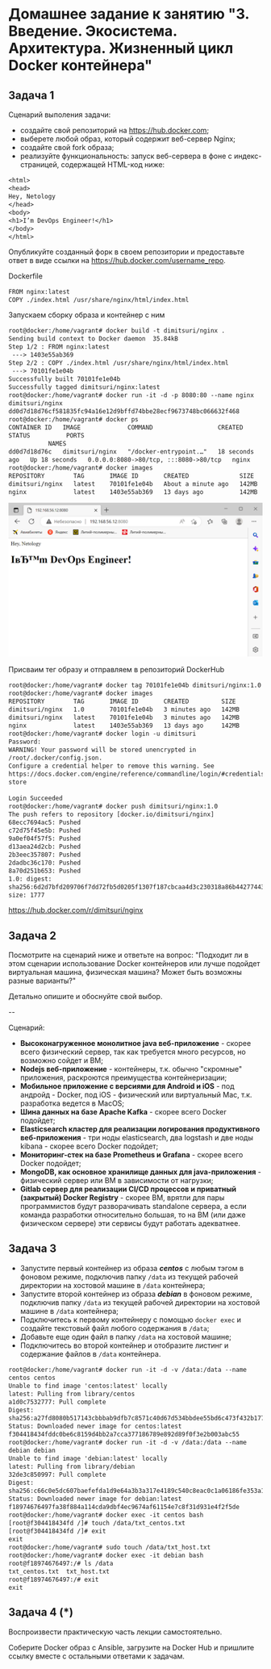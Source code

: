 
# Домашнее задание к занятию "3. Введение. Экосистема. Архитектура. Жизненный цикл Docker контейнера"



## Задача 1

Сценарий выполения задачи:

- создайте свой репозиторий на https://hub.docker.com;
- выберете любой образ, который содержит веб-сервер Nginx;
- создайте свой fork образа;
- реализуйте функциональность:
запуск веб-сервера в фоне с индекс-страницей, содержащей HTML-код ниже:
```
<html>
<head>
Hey, Netology
</head>
<body>
<h1>I’m DevOps Engineer!</h1>
</body>
</html>
```
Опубликуйте созданный форк в своем репозитории и предоставьте ответ в виде ссылки на https://hub.docker.com/username_repo.

Dockerfile
```
FROM nginx:latest
COPY ./index.html /usr/share/nginx/html/index.html
```

Запускаем сборку образа и контейнер с ним
```
root@docker:/home/vagrant# docker build -t dimitsuri/nginx .
Sending build context to Docker daemon  35.84kB
Step 1/2 : FROM nginx:latest
 ---> 1403e55ab369
Step 2/2 : COPY ./index.html /usr/share/nginx/html/index.html
 ---> 70101fe1e04b
Successfully built 70101fe1e04b
Successfully tagged dimitsuri/nginx:latest
root@docker:/home/vagrant# docker run -it -d -p 8080:80 --name nginx dimitsuri/nginx
dd0d7d18d76cf581835fc94a16e12d9bffd74bbe28ecf9673748bc066632f468
root@docker:/home/vagrant# docker ps
CONTAINER ID   IMAGE             COMMAND                  CREATED          STATUS          PORTS
           NAMES
dd0d7d18d76c   dimitsuri/nginx   "/docker-entrypoint.…"   18 seconds ago   Up 18 seconds   0.0.0.0:8080->80/tcp, :::8080->80/tcp   nginx
root@docker:/home/vagrant# docker images
REPOSITORY        TAG       IMAGE ID       CREATED              SIZE
dimitsuri/nginx   latest    70101fe1e04b   About a minute ago   142MB
nginx             latest    1403e55ab369   13 days ago          142MB
```
![](Без-имени-11.png)

Присваим тег образу и отправляем в репозиторий DockerHub
```
root@docker:/home/vagrant# docker tag 70101fe1e04b dimitsuri/nginx:1.0
root@docker:/home/vagrant# docker images
REPOSITORY        TAG       IMAGE ID       CREATED         SIZE
dimitsuri/nginx   1.0       70101fe1e04b   3 minutes ago   142MB
dimitsuri/nginx   latest    70101fe1e04b   3 minutes ago   142MB
nginx             latest    1403e55ab369   13 days ago     142MB
root@docker:/home/vagrant# docker login -u dimitsuri
Password:
WARNING! Your password will be stored unencrypted in /root/.docker/config.json.
Configure a credential helper to remove this warning. See
https://docs.docker.com/engine/reference/commandline/login/#credentials-store

Login Succeeded
root@docker:/home/vagrant# docker push dimitsuri/nginx:1.0
The push refers to repository [docker.io/dimitsuri/nginx]
68ecc7694ac5: Pushed
c72d75f45e5b: Pushed
9a0ef04f57f5: Pushed
d13aea24d2cb: Pushed
2b3eec357807: Pushed
2dadbc36c170: Pushed
8a70d251b653: Pushed
1.0: digest: sha256:6d2d7bfd209706f7dd72fb5d0205f1307f187cbcaa4d3c230318a86b44277443 size: 1777
```
https://hub.docker.com/r/dimitsuri/nginx
## Задача 2

Посмотрите на сценарий ниже и ответьте на вопрос:
"Подходит ли в этом сценарии использование Docker контейнеров или лучше подойдет виртуальная машина, физическая машина? Может быть возможны разные варианты?"

Детально опишите и обоснуйте свой выбор.

--

Сценарий:

- **Высоконагруженное монолитное java веб-приложение** - скорее всего физический сервер, так как требуется много ресурсов, но возможно сойдет и ВМ;
- **Nodejs веб-приложение** - контейнеры, т.к. обычно "скромные" приложения, раскроются преимущества контейнеризации;
- **Мобильное приложение c версиями для Android и iOS** - под андройд - Docker, под iOS - физический или виртуальный Mac, т.к. разработка ведется в MacOS;
- **Шина данных на базе Apache Kafka** - скорее всего Docker подойдет;
- **Elasticsearch кластер для реализации логирования продуктивного веб-приложения** - три ноды elasticsearch, два logstash и две ноды kibana - скорее всего Docker подойдет;
- **Мониторинг-стек на базе Prometheus и Grafana** - скорее всего Docker подойдет;
- **MongoDB, как основное хранилище данных для java-приложения** - физический сервер или ВМ в зависимости от нагрузки;
- **Gitlab сервер для реализации CI/CD процессов и приватный (закрытый) Docker Registry** - скорее ВМ, врятли для пары программистов будут разворачивать standalone сервера, а если команда разработки относительно большая, то на ВМ (или даже физическом сервере) эти сервисы будут работать адекватнее.

## Задача 3

- Запустите первый контейнер из образа ***centos*** c любым тэгом в фоновом режиме, подключив папку ```/data``` из текущей рабочей директории на хостовой машине в ```/data``` контейнера;
- Запустите второй контейнер из образа ***debian*** в фоновом режиме, подключив папку ```/data``` из текущей рабочей директории на хостовой машине в ```/data``` контейнера;
- Подключитесь к первому контейнеру с помощью ```docker exec``` и создайте текстовый файл любого содержания в ```/data```;
- Добавьте еще один файл в папку ```/data``` на хостовой машине;
- Подключитесь во второй контейнер и отобразите листинг и содержание файлов в ```/data``` контейнера.
```
root@docker:/home/vagrant# docker run -it -d -v /data:/data --name centos centos
Unable to find image 'centos:latest' locally
latest: Pulling from library/centos
a1d0c7532777: Pull complete
Digest: sha256:a27fd8080b517143cbbbab9dfb7c8571c40d67d534bbdee55bd6c473f432b177
Status: Downloaded newer image for centos:latest
f304418434fddc0be6c8159d4bb2a7cca377186789e892d89f0f3e2b003abc55
root@docker:/home/vagrant# docker run -it -d -v /data:/data --name debian debian
Unable to find image 'debian:latest' locally
latest: Pulling from library/debian
32de3c850997: Pull complete
Digest: sha256:c66c0e5dc607baefefda1d9e64a3b3a317e4189c540c8eac0c1a06186fe353a1
Status: Downloaded newer image for debian:latest
f18974676497fa38f884a114cda9dbf4ec9674af61154e7c8f31d931e4f2f5de
root@docker:/home/vagrant# docker exec -it centos bash
[root@f304418434fd /]# touch /data/txt_centos.txt
[root@f304418434fd /]# exit
exit
root@docker:/home/vagrant# sudo touch /data/txt_host.txt
root@docker:/home/vagrant# docker exec -it debian bash
root@f18974676497:/# ls /data
txt_centos.txt  txt_host.txt
root@f18974676497:/# exit
exit
```
## Задача 4 (*)

Воспроизвести практическую часть лекции самостоятельно.

Соберите Docker образ с Ansible, загрузите на Docker Hub и пришлите ссылку вместе с остальными ответами к задачам.


